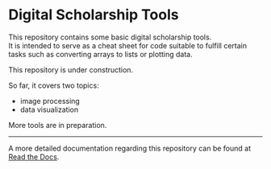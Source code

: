 # Digital Scholarship Tools  

This repository contains some basic digital scholarship tools.  
It is intended to serve as a cheat sheet for code suitable to fulfill certain
tasks such as converting arrays to lists or plotting data.  

This repository is under construction.  

So far, it covers two topics:
- image processing
- data visualization

 More tools are in preparation.

 ---

 A more detailed documentation regarding this repository can be found at [Read the Docs](https://digital-scholarship-tools.readthedocs.io/en/latest/index.html).
